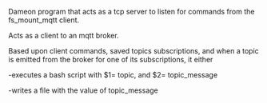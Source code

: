Dameon program that acts as a tcp server to listen for commands from the fs_mount_mqtt client.

Acts as a client to an mqtt broker.  

Based upon client commands, saved topics subscriptions, and when a topic is  emitted from the broker for one of its subscriptions,
it either

-executes a bash script with $1=  topic, and $2= topic_message

-writes a file with the value of topic_message
